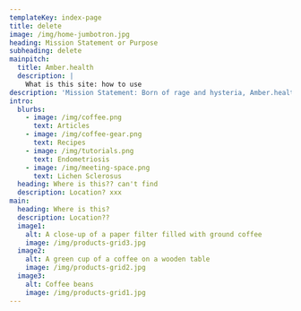 ```yaml
---
templateKey: index-page
title: delete
image: /img/home-jumbotron.jpg
heading: Mission Statement or Purpose
subheading: delete
mainpitch:
  title: Amber.health
  description: |
    What is this site: how to use
description: 'Mission Statement: Born of rage and hysteria, Amber.health is a '
intro:
  blurbs:
    - image: /img/coffee.png
      text: Articles
    - image: /img/coffee-gear.png
      text: Recipes
    - image: /img/tutorials.png
      text: Endometriosis
    - image: /img/meeting-space.png
      text: Lichen Sclerosus
  heading: Where is this?? can't find
  description: Location? xxx
main:
  heading: Where is this?
  description: Location??
  image1:
    alt: A close-up of a paper filter filled with ground coffee
    image: /img/products-grid3.jpg
  image2:
    alt: A green cup of a coffee on a wooden table
    image: /img/products-grid2.jpg
  image3:
    alt: Coffee beans
    image: /img/products-grid1.jpg
---
```


